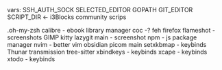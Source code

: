 vars:
  SSH\_AUTH\_SOCK
  SELECTED\_EDITOR
  GOPATH
  GIT\_EDITOR
  SCRIPT\_DIR  <- i3Blocks community scrips

.oh-my-zsh
calibre - ebook library manager
coc -?
feh
firefox
flameshot - screenshots
GIMP
kitty
lazygit
main - screenshot
npm - js package manager
nvim - better vim
obsidian
picom main
setxkbmap - keybinds
Thunar
transmission
tree-sitter
xbindkeys - keybinds
xcape - keybinds
xtodo - keybinds
